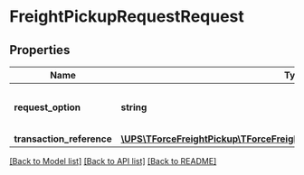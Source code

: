 # FreightPickupRequestRequest

## Properties
Name | Type | Description | Notes
------------ | ------------- | ------------- | -------------
**request_option** | **string** | Type of shipping.  Valid value: 1 - Ground | [optional] 
**transaction_reference** | [**\UPS\TForceFreightPickup\TForceFreightPickup\RequestTransactionReference**](RequestTransactionReference.md) |  | [optional] 

[[Back to Model list]](../../README.md#documentation-for-models) [[Back to API list]](../../README.md#documentation-for-api-endpoints) [[Back to README]](../../README.md)

